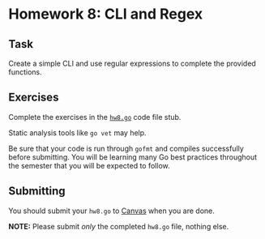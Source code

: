 # Homework 8: CLI and Regex

## Task

Create a simple CLI and use regular expressions to complete the provided functions.

## Exercises

Complete the exercises in the [`hw8.go`](/~cis193/homeworks/hw8.go) code file stub.

Static analysis tools like `go vet` may help.

Be sure that your code is run through `gofmt` and compiles successfully before submitting. You will be learning many Go best practices throughout the semester that you will be expected to follow.

## Submitting

You should submit your `hw8.go`
to [Canvas](https://canvas.upenn.edu/courses/1350686) when you are done.

**NOTE:** Please submit *only* the completed `hw8.go` file, nothing else.

